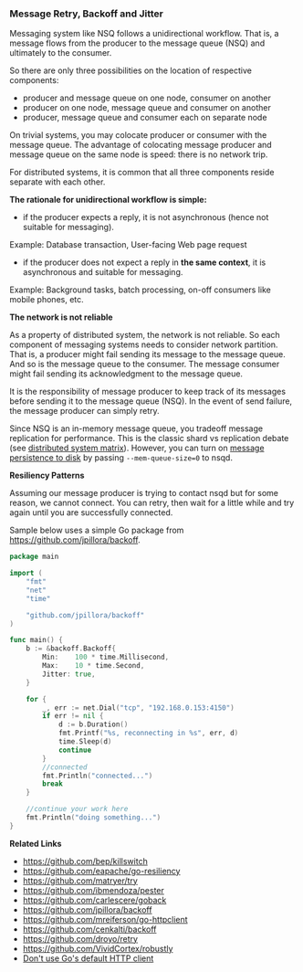 <script>
  (function(i,s,o,g,r,a,m){i['GoogleAnalyticsObject']=r;i[r]=i[r]||function(){
  (i[r].q=i[r].q||[]).push(arguments)},i[r].l=1*new Date();a=s.createElement(o),
  m=s.getElementsByTagName(o)[0];a.async=1;a.src=g;m.parentNode.insertBefore(a,m)
  })(window,document,'script','//www.google-analytics.com/analytics.js','ga');

  ga('create', 'UA-71257746-1', 'auto');
  ga('send', 'pageview');

</script>

### Message Retry, Backoff and Jitter

Messaging system like NSQ follows a unidirectional workflow. That is, a message flows from the producer to the message queue (NSQ) and ultimately to the consumer.

So there are only three possibilities on the location of respective components:

- producer and message queue on one node, consumer on another
- producer on one node, message queue and consumer on another
- producer, message queue and consumer each on separate node

On trivial systems, you may colocate producer or consumer with the message queue. The advantage of colocating message producer and message queue on the same node is speed: there is no network trip. 

For distributed systems, it is common that all three components reside separate with each other.

**The rationale for unidirectional workflow is simple:**

- if the producer expects a reply, it is not asynchronous (hence not suitable for messaging). 

Example: Database transaction, User-facing Web page request

- if the producer does not expect a reply in **the same context**, it is asynchronous and suitable for messaging.

Example: Background tasks, batch processing, on-off consumers like mobile phones, etc.


**The network is not reliable**

As a property of distributed system, the network is not reliable. So each component of messaging systems needs to consider network partition. That is, a producer might fail sending its message to the message queue. And so is the message queue to the consumer. The message consumer might fail sending its acknowledgment to the message queue.

It is the responsibility of message producer to keep track of its messages before sending it to the message queue (NSQ). In the event of send failure, the message producer can simply retry. 

Since NSQ is an in-memory message queue, you tradeoff message replication for performance. This is the classic shard vs replication debate (see [distributed system matrix](https://github.com/IrisMQ/book/blob/master/principles/matrix.md)). However, you can turn on [message persistence to disk](http://nsq.io/overview/features_and_guarantees.html) by passing ```--mem-queue-size=0``` to nsqd.

**Resiliency Patterns**

Assuming our message producer is trying to contact nsqd but for some reason, we cannot connect. You can retry, then wait for a little while and try again until you are successfully connected.

Sample below uses a simple Go package from https://github.com/jpillora/backoff.

```go
package main

import (
	"fmt"
	"net"
	"time"

	"github.com/jpillora/backoff"
)

func main() {
	b := &backoff.Backoff{
		Min:    100 * time.Millisecond,
		Max:    10 * time.Second,
		Jitter: true,
	}

	for {
		_, err := net.Dial("tcp", "192.168.0.153:4150")
		if err != nil {
			d := b.Duration()
			fmt.Printf("%s, reconnecting in %s", err, d)
			time.Sleep(d)
			continue
		}
		//connected
		fmt.Println("connected...")
		break
	}

	//continue your work here
	fmt.Println("doing something...")
}
```

**Related Links**

- https://github.com/bep/killswitch
- https://github.com/eapache/go-resiliency
- https://github.com/matryer/try
- https://github.com/ibmendoza/pester
- https://github.com/carlescere/goback
- https://github.com/jpillora/backoff
- https://github.com/mreiferson/go-httpclient
- https://github.com/cenkalti/backoff
- https://github.com/droyo/retry
- https://github.com/VividCortex/robustly
- [Don't use Go's default HTTP client](https://medium.com/@nate510/don-t-use-go-s-default-http-client-4804cb19f779#)
